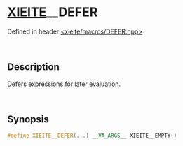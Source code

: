 # [XIEITE](../xieite.md)\_\_DEFER
Defined in header [<xieite/macros/DEFER.hpp>](../../include/xieite/macros/DEFER.hpp)

&nbsp;

## Description
Defers expressions for later evaluation.

&nbsp;

## Synopsis
```cpp
#define XIEITE__DEFER(...) __VA_ARGS__ XIEITE__EMPTY()
```
